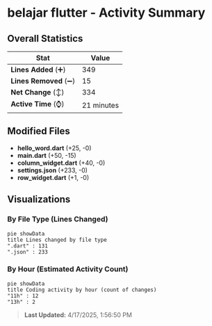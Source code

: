 # belajar flutter - Activity Summary 

## Overall Statistics

| Stat                   | Value                                                             |
| ---------------------- | ----------------------------------------------------------------- |
| **Lines Added** (➕)   | 349                                          |
| **Lines Removed** (➖) | 15                                        |
| **Net Change** (↕)    | 334                |
| **Active Time** (⌚)   | 21 minutes |


## Modified Files
- **hello_word.dart** (+25, -0)
- **main.dart** (+50, -15)
- **column_widget.dart** (+40, -0)
- **settings.json** (+233, -0)
- **row_widget.dart** (+1, -0)

## Visualizations

### By File Type (Lines Changed)

```mermaid
pie showData
title Lines changed by file type
".dart" : 131
".json" : 233
```

### By Hour (Estimated Activity Count)

```mermaid
pie showData
title Coding activity by hour (count of changes)
"11h" : 12
"13h" : 2
```


> **Last Updated:** 4/17/2025, 1:56:50 PM